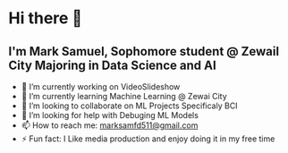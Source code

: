# Hi there 👋
## I'm Mark Samuel, Sophomore student @ Zewail City Majoring in Data Science and AI 

- 🔭 I’m currently working on VideoSlideshow
- 🌱 I’m currently learning Machine Learning @ Zewai City
- 👯 I’m looking to collaborate on ML Projects Specificaly BCI
- 🤔 I’m looking for help with Debuging ML Models
- 📫 How to reach me: marksamfd511@gmail.com
- ⚡ Fun fact: I Like media production and enjoy doing it in my free time
